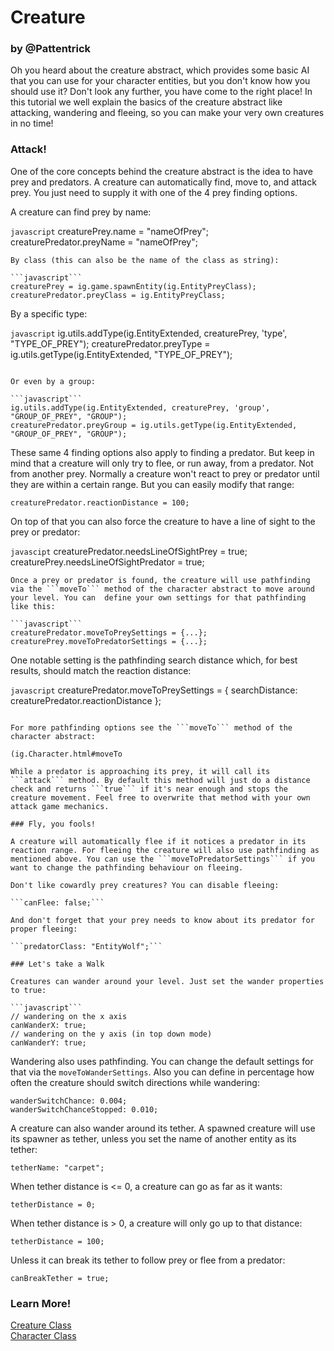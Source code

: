 <div class="hero-unit">
<h1>
Creature
</h1>
<h3 class="subtext">by @Pattentrick</h3>
<div class="container-overview">
<p>
Oh you heard about the creature abstract, which provides some basic AI that you can use for your character entities, but you don't know how you should use it? Don't look any further, you have come to the right place! In this tutorial we well explain the basics of the creature abstract like attacking, wandering and fleeing, so you can make your very own creatures in no time!
</p>
</div>
</div>

### Attack!

One of the core concepts behind the creature abstract is the idea to have prey and predators. A creature can automatically find, move to, and attack prey. You just need to supply it with one of the 4 prey finding options.

A creature can find prey by name:

```javascript```
creaturePrey.name = "nameOfPrey";
creaturePredator.preyName = "nameOfPrey";
```
By class (this can also be the name of the class as string):

```javascript```
creaturePrey = ig.game.spawnEntity(ig.EntityPreyClass);
creaturePredator.preyClass = ig.EntityPreyClass;
```

By a specific type:

```javascript```
ig.utils.addType(ig.EntityExtended, creaturePrey, 'type', "TYPE_OF_PREY");
creaturePredator.preyType = ig.utils.getType(ig.EntityExtended, "TYPE_OF_PREY");
```

Or even by a group:

```javascript```
ig.utils.addType(ig.EntityExtended, creaturePrey, 'group', "GROUP_OF_PREY", "GROUP");
creaturePredator.preyGroup = ig.utils.getType(ig.EntityExtended, "GROUP_OF_PREY", "GROUP");
```

These same 4 finding options also apply to finding a predator. But keep in mind that a creature will only try to flee, or run away, from a predator. Not from another prey. Normally a creature won't react to prey or predator until they are within a certain range. But you can easily modify that range:

```creaturePredator.reactionDistance = 100;```

On top of that you can also force the creature to have a line of sight to the prey or predator:

```javascipt```
creaturePredator.needsLineOfSightPrey = true;
creaturePrey.needsLineOfSightPredator = true;
```
Once a prey or predator is found, the creature will use pathfinding via the ```moveTo``` method of the character abstract to move around your level. You can  define your own settings for that pathfinding like this:

```javascript```
creaturePredator.moveToPreySettings = {...};
creaturePrey.moveToPredatorSettings = {...};
```
One notable setting is the pathfinding search distance which, for best results, should match the reaction distance:

```javascript```
creaturePredator.moveToPreySettings = {
     searchDistance: creaturePredator.reactionDistance
};
```

For more pathfinding options see the ```moveTo``` method of the character abstract:

(ig.Character.html#moveTo

While a predator is approaching its prey, it will call its ```attack``` method. By default this method will just do a distance check and returns ```true``` if it's near enough and stops the creature movement. Feel free to overwrite that method with your own attack game mechanics. 

### Fly, you fools!

A creature will automatically flee if it notices a predator in its reaction range. For fleeing the creature will also use pathfinding as mentioned above. You can use the ```moveToPredatorSettings``` if you want to change the pathfinding behaviour on fleeing.

Don't like cowardly prey creatures? You can disable fleeing:

```canFlee: false;```

And don't forget that your prey needs to know about its predator for proper fleeing:

```predatorClass: "EntityWolf";```

### Let's take a Walk

Creatures can wander around your level. Just set the wander properties to true:

```javascript```
// wandering on the x axis
canWanderX: true;
// wandering on the y axis (in top down mode)
canWanderY: true;
```

Wandering also uses pathfinding. You can change the default settings for that via the ```moveToWanderSettings```. Also you can define in percentage how often the creature should switch directions while wandering:

```
wanderSwitchChance: 0.004;
wanderSwitchChanceStopped: 0.010;
```

A creature can also wander around its tether. A spawned creature will use its spawner as tether, unless you set the name of another entity as its tether:

```tetherName: "carpet";```

When tether distance is <= 0, a creature can go as far as it wants:

```tetherDistance = 0;```

When tether distance is > 0, a creature will only go up to that distance:

```tetherDistance = 100;```

Unless it can break its tether to follow prey or flee from a predator:

```canBreakTether = true;```

### Learn More!

[Creature Class](ig.Creature.html)  
[Character Class](ig.Character.html)  